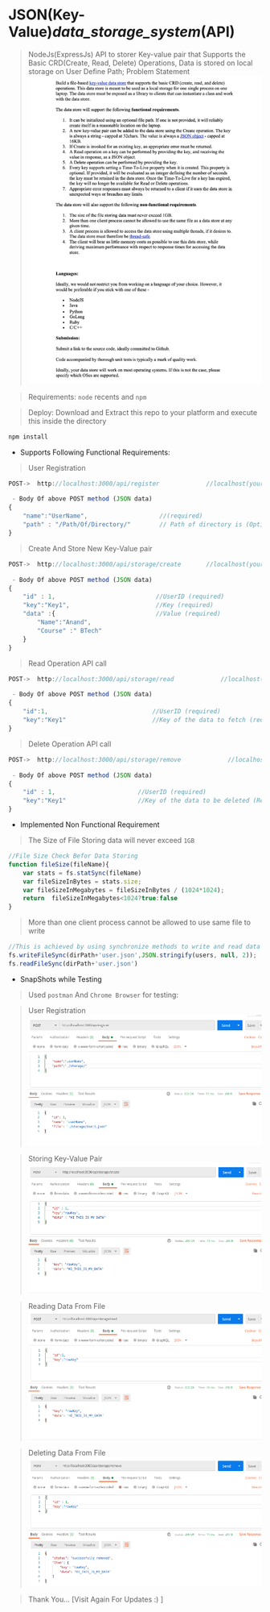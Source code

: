 # JSON(Key-Value)_data_storage_system_(API)

>NodeJs(ExpressJs) API to storer Key-value pair that Supports the Basic CRD(Create, Read, Delete) Operations, Data is stored on local storage on User Define Path;
>Problem Statement
![ProblemStatement](https://github.com/anandiiitbh/JSON_data_storage_file/blob/main/IMG/Problem%20Statement.jpeg)

>Requirements: `node` recents and `npm`

>Deploy:
>Download and Extract this repo to your platform and execute this inside the directory
```Bash
npm install
```


- Supports Following Functional Requirements:

> User Registration 
```Javascript
POST->  http://localhost:3000/api/register             //localhost(your_host).... default_port = `3000` (else defined in your `process.env.PORT
```
```Javascript
 - Body Of above POST method (JSON data)
{
    "name":"UserName",                    //(required)
    "path" : "/Path/Of/Directory/"        // Path of directory is (Optional)
}
```

> Create And Store New Key-Value pair 
```Javascript
POST->  http://localhost:3000/api/storage/create       //localhost(your_host).... default_port = `3000` (else defined in your `process.env.PORT`
```
```Javascript
 - Body Of above POST method (JSON data)
{
    "id" : 1,                            //UserID (required)
    "key":"Key1",                        //Key (required)
    "data" :{                            //Value (required)
        "Name":"Anand",
        "Course" :" BTech"
    }
}
```

> Read Operation API call
```Javascript
POST->  http://localhost:3000/api/storage/read             //localhost(your_host).... default_port = `3000` (else defined in your `process.env.PORT`
```
```Javascript
 - Body Of above POST method (JSON data)
{
    "id":1,                             //UserID (required)
    "key":"Key1"                        //Key of the data to fetch (required)
}
```


> Delete Operation API call
```Javascript
POST->  http://localhost:3000/api/storage/remove             //localhost(your_host).... default_port = `3000` (else defined in your `process.env.PORT
```
```Javascript
 - Body Of above POST method (JSON data)
{
    "id" : 1,                       //UserID (required)
    "key":"Key1"                    //Key of the data to be deleted (Required)
}
```


- Implemented Non Functional Requirement 

> The Size of File Storing data will never exceed `1GB`
```Javascript
//File Size Check Befor Data Storing 
function fileSize(fileName){
    var stats = fs.statSync(fileName)
    var fileSizeInBytes = stats.size;
    var fileSizeInMegabytes = fileSizeInBytes / (1024*1024);
    return  fileSizeInMegabytes<1024?true:false
}
```

> More than one client process cannot be allowed to use same file to write
```Javascript
//This is achieved by using synchronize methods to write and read data of nodeJs (File System)
fs.writeFileSync(dirPath+'user.json',JSON.stringify(users, null, 2));
fs.readFileSync(dirPath+'user.json')
```

- SnapShots while Testing

>Used `postman` And `Chrome Browser` for testing:

>User Registration
![User Registration](https://github.com/anandiiitbh/JSON_data_storage_file/blob/main/IMG/1st.png)

>Storing Key-Value Pair
![API call for key-value](https://github.com/anandiiitbh/JSON_data_storage_file/blob/main/IMG/2nd.png)

>Reading Data From File
![Reading Data](https://github.com/anandiiitbh/JSON_data_storage_file/blob/main/IMG/3rd.png)

>Deleting Data From File
![Deleting Data](https://github.com/anandiiitbh/JSON_data_storage_file/blob/main/IMG/4th.png)

>Thank You... [Visit Again For Updates :) ]
